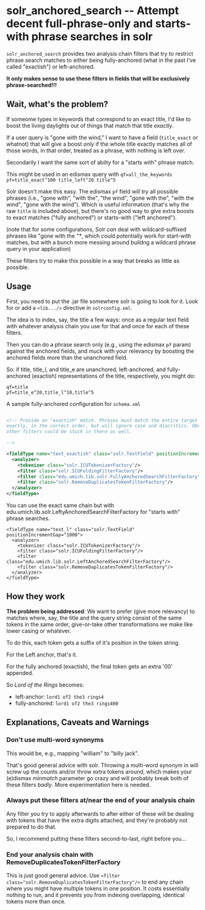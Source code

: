 # solr_anchored_search -- Attempt decent full-phrase-only and starts-with phrase searches in solr

`solr_anchored_search` provides two analysis chain filters that try to 
restrict phrase search matches to either being fully-anchored (what in 
the past I've called "exactish") or left-anchored.

**It only makes sense to use these filters in fields that will be exclusively
phrase-searched!!!** 

## Wait, what's the problem?

If someome types in keywords that correspond to an exact title, I'd like to boost the living daylights out of 
things that match that title _exactly_. 

If a user query is "gone with the wind," I want to have a field (`title_exact` or whatnot) that will give a boost _only_ 
if the whole title exactly matches all of those words, in that order, treated as a phrase, with nothing is left over.

Secondarily I want the same sort of abilty for a "starts with" phrase match.

This might be used in an edismax query with `qf=all_the_keywords pf=title_exact^100 title_left^20 title^5`

Solr doesn't make this easy. The edismax `pf` field will try all possible phrases (i.e., "gone with", "with the", "the wind", "gone with the", "with the wind", "gone with the wind"). Which is useful information (that's  why the raw `title` is included above), but there's no good way to give extra boosts to exact matches ("fully anchored") or starts-with ("left anchored").

(note that for some configurations, Solr _can_ deal with wildcard-suffixed phrases like "gone with the "_*_, which could potentially 
work for start-with matches, but with a bunch more messing around buildng a wildcard phrase query in your application)

These filters try to make this possible in a way that breaks as little as possible.

## Usage

First, you need to put the .jar file somewhere solr is going to look for it.
Look for or add a `<lib.../>` directive in `solrconfig.xml`.

The idea is to index, say, the title a few ways: once as a regular
text field with whatever analysis chain you use for that and
once for each of these filters.

Then you can do a phrase search only (e.g., using the edismax `pf` param)
against the anchored fields, and muck with your relevancy by boosting the
anchored fields more than the unanchored field.

So: if title, title_l, and title_e are unanchored, left-anchored, and fully-anchored
(exactish) representations of the title, respectively, you might do:

```
qf=title
pf=title_e^20,title_l^10,title^5
```

A sample fully-anchored configuration for `schema.xml`

```xml

<!-- Provide an "exactish" match. Phrases must match the entire target string
exactly, in the correct order, but will ignore case and diacritics. Obviously,
other filters could be stuck in there as well.

-->

<fieldType name="text_exactish" class="solr.TextField" positionIncrementGap="1000">
  <analyzer>
    <tokenizer class="solr.ICUTokenizerFactory"/>
    <filter class="solr.ICUFoldingFilterFactory"/>
    <filter class="edu.umich.lib.solr.FullyAnchoredSearchFilterFactory"/>
    <filter class="solr.RemoveDuplicatesTokenFilterFactory"/>
  </analyzer>
</fieldType>

```

You can use the exact same chain but with 
edu.umich.lib.solr.LeftyAnchoredSearchFilterFactory for "starts with"
phrase searches.

```
<fieldType name="text_l" class="solr.TextField" positionIncrementGap="1000">
  <analyzer>
    <tokenizer class="solr.ICUTokenizerFactory"/>
    <filter class="solr.ICUFoldingFilterFactory"/>
    <filter class="edu.umich.lib.solr.LeftAnchoredSearchFilterFactory"/>
    <filter class="solr.RemoveDuplicatesTokenFilterFactory"/>
  </analyzer>
</fieldType>
```

## How they work

**The problem being addressed**: We want to prefer (give more relevancy) to matches
where, say, the title and the query string consist of the same tokens in the
same order, give-or-take other transformations we make like lower casing or 
whatever.

To do this, each token gets a suffix of it's position in the token string. 

For the Left anchor, that's it. 

For the fully anchored (exactish), the final token gets an extra '00' appended.

So _Lord of the Rings_ becomes:
* left-anchor: `lord1 of2 the3 rings4`
* fully-anchored: `lord1 of2 the3 rings400`

## Explanations, Caveats and Warnings

### Don't use multi-word synonyms

This would be, e.g., mapping "william" to "billy jack".

That's good general advice with solr. Throwing a multi-word synonym in will
screw up the counts and/or throw extra tokens around, which makes your
(e)dismax _minmatch_ parameter go crazy and will probably break both of these 
filters _badly_. More experimentation here is needed.

### Always put these filters at/near the end of your analysis chain

Any filter you try to apply afterwards to after either of these will be dealing
with tokens that have the extra digits attached, and they're probably not prepared
to do that.

So, I recommend putting these filters second-to-last, right before you...

### End your analysis chain with RemoveDuplicatesTokenFilterFactory

This is just good general advice. Use `<filter class="solr.RemoveDuplicatesTokenFilterFactory"/>` to end
any chain where you might have multiple tokens in one position. It costs
essentially nothing to run, and it prevents you from 
indexing overlapping, identical tokens more than once. 
